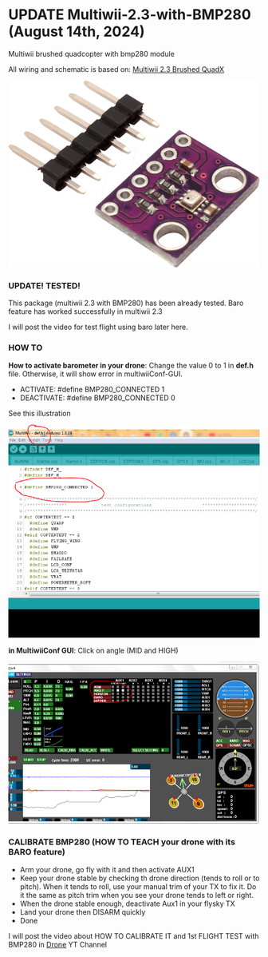 # UPDATE Multiwii-2.3-with-BMP280 (August 14th, 2024)
Multiwii brushed quadcopter with bmp280 module

<p>All wiring and schematic is based on: <a href="https://github.com/ArduJimmy/ArduJimmy-Brushed-QuadX-With-Flysky">Multiwii 2.3 Brushed QuadX</a></p>

<img src="https://github.com/ArduJimmy/Multiwii-2.3-with-BMP280/blob/main/BMP280.png" alt="Multiwii with bmp280"/>


<h3><b>UPDATE!</b> TESTED!</h3>
<p>This package (multiwii 2.3 with BMP280) has been already tested. Baro feature has worked successfully in multiwii 2.3</p>
<p>I will post the video for test flight using baro later here.</p>

<h3>HOW TO</h3>
<p><b>How to activate barometer in your drone</b>: Change the value 0 to 1 in <b>def.h</b> file. Otherwise, it will show error in multiwiiConf-GUI.</p>
<ul>
  <li>ACTIVATE: #define BMP280_CONNECTED 1</li>
  <li>DEACTIVATE: #define BMP280_CONNECTED 0</li>  
</ul>

<p>See this illustration</p>
<img src="https://github.com/ArduJimmy/Multiwii-2.3-with-BMP280/blob/main/activate-deactivate%20bmp280%20in%20multiwii%202.3.PNG"/>

<p><b>in MultiwiiConf GUI</b>: Click on angle (MID and HIGH)</p>
<img src="https://github.com/ArduJimmy/Multiwii-2.3-with-BMP280/blob/main/multiwiiconf_GUI%20for%20bmp280.PNG"/>

<h3>CALIBRATE BMP280 (HOW TO TEACH your drone with its BARO feature)</h3>
<ul>
  <li>Arm your drone, go fly with it and then activate AUX1</li>
  <li>Keep your drone stable by checking th drone direction (tends to roll or to pitch). When it tends to roll, use your manual trim of your TX to fix it. Do it the same as pitch trim when you see your drone tends to left or right.</li>
  <li>When the drone stable enough, deactivate Aux1 in your flysky TX</li>
  <li>Land your drone then DISARM quickly</li>
  <li>Done</li>
</ul>

<p>I will post the video about HOW TO CALIBRATE IT and 1st FLIGHT TEST with BMP280 in <a href="https://www.youtube.com/@ardujimmy" target="_blank">Drone</a> YT Channel </p>
